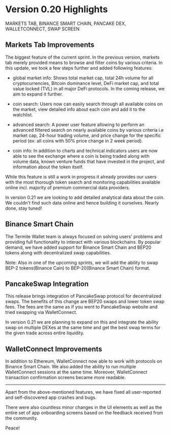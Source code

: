 # Version 0.20 Highlights

MARKETS TAB, BINANCE SMART CHAIN, PANCAKE DEX, WALLETCONNECT, SWAP SCREEN

## Markets Tab Improvements

The biggest feature of the current sprint. In the previous version, markets tab merely provided means to browse and filter coins by various criteria. In this update, we took a few steps further and added following features:

- global market info: Shows total market cap, total 24h volume for all cryptocurrencies, Bitcoin dominance level, DeFi market cap, and total value locked (TVL) in all major DeFi protocols. In the coming release, we aim to expand it further.

- coin search: Users now can easily search through all available coins on the market, view detailed info about each coin and add it to the watchlist.

- advanced search: A power user feature allowing to perform an advanced filtered search on nearly available coins by various criteria i.e market cap, 24-hour trading volume, and price change for the specific period (ex: all coins with 50% price change in 2 week period).

- coin info: In addition to charts and technical indicators users are now able to see the exchange where a coin is being traded along with volume data, known venture funds that have invested in the project, and information about the token itself.

While this feature is still a work in progress it already provides our users with the most thorough token search and monitoring capabilities available online incl. majority of premium commercial data providers.

In version 0.21 we are looking to add detailed analytical data about the coin. We couldn't find such data online and hence building it ourselves. Nearly done, stay tuned!

## Binance Smart Chain

The Termite Wallet team is always focused on solving users' problems and providing full functionality to interact with various blockchains. By popular demand, we have added support for Binance Smart Chain and BEP20 tokens along with decentralized swap capabilities.

Note: Also in one of the upcoming sprints, we will add the ability to swap BEP-2 tokens(Binance Cain) to BEP-20(Binance Smart Chain) format.

## PancakeSwap Integration

This release brings integration of PancakeSwap protocol for decentralized swaps. The benefits of this change are BEP20 swaps and lower token swap fees. The fees are the same as if you went to PancakeSwap website and tried swapping via WalletConnect.

In version 0.21 we are planning to expand on this and integrate the ability swap on multiple DEXes at the same time and get the best swap terms for the given trade across entire liquidity.

## WalletConnect Improvements

In addition to Ethereum, WalletConnect now able to work with protocols on Binance Smart Chain. We also added the ability to run multiple WalletConnect sessions at the same time. Moreover, WalletConnect transaction confirmation screens became more readable.

---

Apart from the above-mentioned features, we have fixed all user-reported and self-discovered app crashes and bugs.

There were also countless minor changes in the UI elements as well as the entire set of app onboarding screens based on the feedback received from the community.

Peace!
